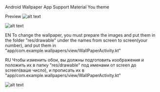 Android Wallpaper App
Support Material You theme

Preview
![alt text](https://github.com/h6rd/screens/blob/main/All.png)

![alt text](https://github.com/h6rd/screens/blob/main/one.png)


EN
To change the wallpaper, you must prepare the images and put them in the folder "res/drawable" under the names from screen to screen(your number),
and put them in "app/com.example.wallpapers/view/WallPaperActivity.kt"

RU
Чтобы изменить обои, вы должны подготовить изображения и положить их в папку "res/drawable" под именами от screen до screen(ваше число),
и прописать их в "app/com.example.wallpapers/view/WallPaperActivity.kt"

![alt text](https://github.com/h6rd/screens/blob/main/items.png)
